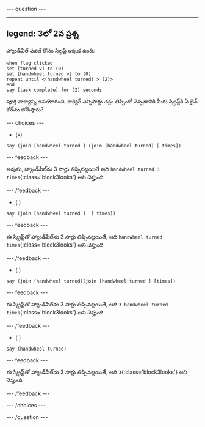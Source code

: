 
--- question ---

---
legend: 3లో 2వ ప్రశ్న
---

హ్యాండ్‌వీల్ పజిల్ కోసం స్క్రిప్ట్ ఇక్కడ ఉంది:

```blocks3
when flag clicked
set [turned v] to (0)
set [handwheel turned v] to (0)
repeat until <(handwheel turned) > (2)>
end
say [task complete] for (2) seconds
```

పూర్తి వాక్యాన్ని ఉపయోగించి, కారెక్టర్ ఎన్నిసార్లు చక్రం తిప్పిందో చెప్పడానికి మీరు స్క్రిప్ట్‌కి ఏ లైన్ కోడ్‌ను జోడిస్తారు?

--- choices ---

- (x)

```blocks3
say (join [handwheel turned ] (join (handwheel turned) [ times])
```

  --- feedback ---

అవును, హ్యాండ్‌వీల్‌ను 3 సార్లు తిప్పినట్లయితే అది `handwheel turned 3 times`{:class='block3looks'} అని చెప్తుంది

  --- /feedback ---

- ( )

```blocks3
say (join [handwheel turned ]  [ times])
```

  --- feedback ---

ఈ స్క్రిప్ట్‌తో హ్యాండ్‌వీల్‌ను 3 సార్లు తిప్పినట్లయితే, అది `handwheel turned times`{:class='block3looks'} అని చెప్తుంది

  --- /feedback ---

- ( )

```blocks3
say (join (handwheel turned)(join [handwheel turned ] [times])
```

  --- feedback ---

ఈ స్క్రిప్ట్‌తో హ్యాండ్‌వీల్‌ను 3 సార్లు తిప్పినట్లయితే, అది `3 handwheel turned times`{:class='block3looks'} అని చెప్తుంది

  --- /feedback ---

- ( )

```blocks3
say (handwheel turned)
```
  --- feedback ---

ఈ స్క్రిప్ట్‌తో హ్యాండ్‌వీల్‌ను 3 సార్లు తిప్పినట్లయితే, అది `3`{:class='block3looks'} అని చెప్తుంది

  --- /feedback ---

--- /choices ---

--- /question ---

